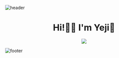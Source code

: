 ![header](https://capsule-render.vercel.app/api?&color=auto)

<div align="center">
  <h1> Hi!🖐🏻 I'm Yeji🖤 </h1>
  <a href="https://hits.seeyoufarm.com"><img src="https://hits.seeyoufarm.com/api/count/incr/badge.svg?url=https%3A%2F%2Fgithub.com%2FLee-ye-ji&count_bg=%23EB95AB&title_bg=%23967CA6&icon=&icon_color=%23E7E7E7&title=%E2%99%AA%E2%99%AB*%E2%80%A2%E2%99%AA&edge_flat=false"/></a>
  
</div>


<!--  ## ⚡ PROJECT ⚡ 
 **` ☕ LaHol 프로젝트`**</br>
 커피 통합 E-commerce 웹 사이트</br>
 [![Readme Card](https://github-readme-stats.vercel.app/api/pin/?username=Lee-ye-ji&repo=LaHolProject&theme=graywhite)](https://github.com/Lee-ye-ji/LaHolProject)
 ![image](https://user-images.githubusercontent.com/59958929/131296292-603fdae0-f2df-4fbe-a64c-1df7a472b4d2.png)



 **` 👸 Princess-selector-Refactoring `**</br>
 디즈니 프린세스 선택 화면 예제!</br>
  [![Readme Card](https://github-readme-stats.vercel.app/api/pin/?username=Lee-ye-ji&repo=Princess-selector-Refactoring&theme=buefy)](https://github.com/Lee-ye-ji/Princess-selector-Refactoring)![image](https://user-images.githubusercontent.com/59958929/131297571-4645d352-6456-4f7d-9eed-31986bd525e1.png)</br>
[Disney Princess <br> ![princess](https://user-images.githubusercontent.com/59958929/122672970-4e972900-d209-11eb-8cee-10a48c82a6eb.jpg)](https://lee-ye-ji.github.io/Princess-selector/) -->




<!--
**Lee-ye-ji/Lee-ye-ji** is a ✨ _special_ ✨ repository because its `README.md` (this file) appears on your GitHub profile.

Here are some ideas to get you started:

- 🔭 I’m currently working on ...
- 🌱 I’m currently learning ...
- 👯 I’m looking to collaborate on ...
- 🤔 I’m looking for help with ...
- 💬 Ask me about ...
- 📫 How to reach me: ...
- 😄 Pronouns: ...
- ⚡ Fun fact: ...
-->



![footer](https://capsule-render.vercel.app/api?section=footer)


